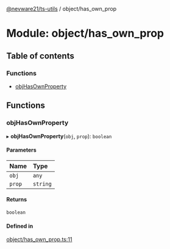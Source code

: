 [@nevware21/ts-utils](../README.md) / object/has\_own\_prop

# Module: object/has\_own\_prop

## Table of contents

### Functions

- [objHasOwnProperty](object_has_own_prop.md#objhasownproperty)

## Functions

### objHasOwnProperty

▸ **objHasOwnProperty**(`obj`, `prop`): `boolean`

#### Parameters

| Name | Type |
| :------ | :------ |
| `obj` | `any` |
| `prop` | `string` |

#### Returns

`boolean`

#### Defined in

[object/has_own_prop.ts:11](https://github.com/nevware21/ts-utils/blob/e2a920b/ts-utils/src/object/has_own_prop.ts#L11)
